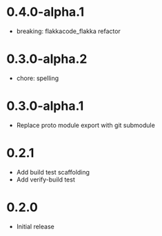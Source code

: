 # 0.4.0-alpha.1
- breaking: flakkacode_flakka refactor

# 0.3.0-alpha.2
- chore: spelling

# 0.3.0-alpha.1
- Replace proto module export with git submodule

# 0.2.1
- Add build test scaffolding
- Add verify-build test

# 0.2.0
- Initial release
